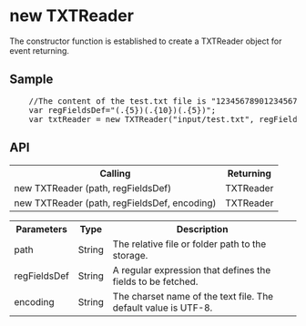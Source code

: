 <H1>new TXTReader</H1>

The constructor function is established to create a TXTReader object for event returning.

<h2>Sample</h2>
<pre>
	//The content of the test.txt file is "12345678901234567890"
	var regFieldsDef="(.{5})(.{10})(.{5})";
	var txtReader = new TXTReader("input/test.txt", regFieldsDef, "MS932"); 
</pre>

<h2>API</h2>

<table>
<tr><th>Calling</th><th>Returning</th></tr>
<tr><td>new TXTReader (path, regFieldsDef)</td><td>TXTReader</td></tr>
<tr><td>new TXTReader (path, regFieldsDef, encoding)</td><td>TXTReader</td></tr>
</table>

<table>
<tr><th>Parameters</th><th>Type</th><th>Description</th></tr>
<tr><td>path</td><td>String</td><td>The relative file or folder path to the storage.</td></tr>
<tr><td>regFieldsDef</td><td>String</td><td>A regular expression that defines the fields to be fetched.</td></tr>
<tr><td>encoding</td><td>String</td><td>The charset name of the text file. The default value is UTF-8.</td></tr>
</table>
